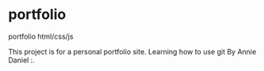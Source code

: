 portfolio
=========

portfolio html/css/js

This project is for a personal portfolio site. Learning how to use git
By Annie Daniel
:.
